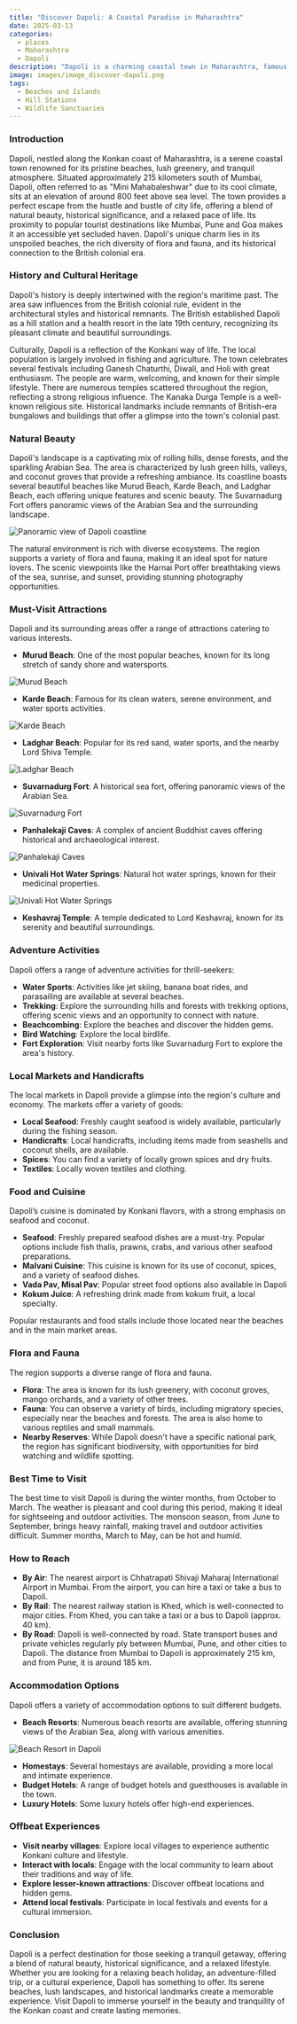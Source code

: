 ```yaml
---
title: "Discover Dapoli: A Coastal Paradise in Maharashtra"
date: 2025-03-13
categories:
  - places
  - Maharashtra
  - Dapoli
description: "Dapoli is a charming coastal town in Maharashtra, famous for its pristine beaches like Vashist Beach and the nearby Dattatreya Temple. It offers a mix of natural beauty and spiritual significance, making it a popular destination for both leisure and pilgrimage."
image: images/image_discover-dapoli.png
tags: 
  - Beaches and Islands
  - Hill Stations
  - Wildlife Sanctuaries
---
```



### **Introduction**

Dapoli, nestled along the Konkan coast of Maharashtra, is a serene coastal town renowned for its pristine beaches, lush greenery, and tranquil atmosphere. Situated approximately 215 kilometers south of Mumbai, Dapoli, often referred to as "Mini Mahabaleshwar" due to its cool climate, sits at an elevation of around 800 feet above sea level. The town provides a perfect escape from the hustle and bustle of city life, offering a blend of natural beauty, historical significance, and a relaxed pace of life. Its proximity to popular tourist destinations like Mumbai, Pune and Goa makes it an accessible yet secluded haven. Dapoli's unique charm lies in its unspoiled beaches, the rich diversity of flora and fauna, and its historical connection to the British colonial era.

### **History and Cultural Heritage**

Dapoli's history is deeply intertwined with the region's maritime past. The area saw influences from the British colonial rule, evident in the architectural styles and historical remnants. The British established Dapoli as a hill station and a health resort in the late 19th century, recognizing its pleasant climate and beautiful surroundings. 

Culturally, Dapoli is a reflection of the Konkani way of life. The local population is largely involved in fishing and agriculture. The town celebrates several festivals including Ganesh Chaturthi, Diwali, and Holi with great enthusiasm. The people are warm, welcoming, and known for their simple lifestyle. There are numerous temples scattered throughout the region, reflecting a strong religious influence. The Kanaka Durga Temple is a well-known religious site. Historical landmarks include remnants of British-era bungalows and buildings that offer a glimpse into the town's colonial past.

###  **Natural Beauty**

Dapoli's landscape is a captivating mix of rolling hills, dense forests, and the sparkling Arabian Sea. The area is characterized by lush green hills, valleys, and coconut groves that provide a refreshing ambiance. Its coastline boasts several beautiful beaches like Murud Beach, Karde Beach, and Ladghar Beach, each offering unique features and scenic beauty. The Suvarnadurg Fort offers panoramic views of the Arabian Sea and the surrounding landscape.

<img src="[Placeholder Image: Panoramic view of Dapoli coastline]" alt="Panoramic view of Dapoli coastline">

The natural environment is rich with diverse ecosystems. The region supports a variety of flora and fauna, making it an ideal spot for nature lovers. The scenic viewpoints like the Harnai Port offer breathtaking views of the sea, sunrise, and sunset, providing stunning photography opportunities.

### **Must-Visit Attractions**

Dapoli and its surrounding areas offer a range of attractions catering to various interests.

*   **Murud Beach**: One of the most popular beaches, known for its long stretch of sandy shore and watersports.
<img src="[Placeholder Image: Murud Beach]" alt="Murud Beach">

*   **Karde Beach**: Famous for its clean waters, serene environment, and water sports activities.
<img src="[Placeholder Image: Karde Beach]" alt="Karde Beach">

*   **Ladghar Beach**: Popular for its red sand, water sports, and the nearby Lord Shiva Temple.
<img src="[Placeholder Image: Ladghar Beach]" alt="Ladghar Beach">

*   **Suvarnadurg Fort**: A historical sea fort, offering panoramic views of the Arabian Sea.
<img src="[Placeholder Image: Suvarnadurg Fort]" alt="Suvarnadurg Fort">

*   **Panhalekaji Caves**: A complex of ancient Buddhist caves offering historical and archaeological interest.
<img src="[Placeholder Image: Panhalekaji Caves]" alt="Panhalekaji Caves">

*   **Univali Hot Water Springs**: Natural hot water springs, known for their medicinal properties.
<img src="[Placeholder Image: Univali Hot Water Springs]" alt="Univali Hot Water Springs">

*   **Keshavraj Temple**: A temple dedicated to Lord Keshavraj, known for its serenity and beautiful surroundings.

### **Adventure Activities**

Dapoli offers a range of adventure activities for thrill-seekers:

*   **Water Sports**: Activities like jet skiing, banana boat rides, and parasailing are available at several beaches.
*   **Trekking**: Explore the surrounding hills and forests with trekking options, offering scenic views and an opportunity to connect with nature.
*   **Beachcombing**: Explore the beaches and discover the hidden gems.
*   **Bird Watching**: Explore the local birdlife.
*   **Fort Exploration**: Visit nearby forts like Suvarnadurg Fort to explore the area's history.

### **Local Markets and Handicrafts**

The local markets in Dapoli provide a glimpse into the region's culture and economy. The markets offer a variety of goods:

*   **Local Seafood**: Freshly caught seafood is widely available, particularly during the fishing season.
*   **Handicrafts**: Local handicrafts, including items made from seashells and coconut shells, are available.
*   **Spices**: You can find a variety of locally grown spices and dry fruits.
*   **Textiles**: Locally woven textiles and clothing.

### **Food and Cuisine**

Dapoli’s cuisine is dominated by Konkani flavors, with a strong emphasis on seafood and coconut.

*   **Seafood**: Freshly prepared seafood dishes are a must-try. Popular options include fish thalis, prawns, crabs, and various other seafood preparations.
*   **Malvani Cuisine**: This cuisine is known for its use of coconut, spices, and a variety of seafood dishes.
*   **Vada Pav, Misal Pav**: Popular street food options also available in Dapoli
*   **Kokum Juice**: A refreshing drink made from kokum fruit, a local specialty.

Popular restaurants and food stalls include those located near the beaches and in the main market areas.

### **Flora and Fauna**

The region supports a diverse range of flora and fauna.

*   **Flora**: The area is known for its lush greenery, with coconut groves, mango orchards, and a variety of other trees.
*   **Fauna**: You can observe a variety of birds, including migratory species, especially near the beaches and forests. The area is also home to various reptiles and small mammals.
*   **Nearby Reserves**: While Dapoli doesn't have a specific national park, the region has significant biodiversity, with opportunities for bird watching and wildlife spotting.

### **Best Time to Visit**

The best time to visit Dapoli is during the winter months, from October to March. The weather is pleasant and cool during this period, making it ideal for sightseeing and outdoor activities. The monsoon season, from June to September, brings heavy rainfall, making travel and outdoor activities difficult. Summer months, March to May, can be hot and humid.

### **How to Reach**

*   **By Air**: The nearest airport is Chhatrapati Shivaji Maharaj International Airport in Mumbai. From the airport, you can hire a taxi or take a bus to Dapoli.
*   **By Rail**: The nearest railway station is Khed, which is well-connected to major cities. From Khed, you can take a taxi or a bus to Dapoli (approx. 40 km).
*   **By Road**: Dapoli is well-connected by road. State transport buses and private vehicles regularly ply between Mumbai, Pune, and other cities to Dapoli. The distance from Mumbai to Dapoli is approximately 215 km, and from Pune, it is around 185 km.

### **Accommodation Options**

Dapoli offers a variety of accommodation options to suit different budgets.

*   **Beach Resorts**: Numerous beach resorts are available, offering stunning views of the Arabian Sea, along with various amenities.
<img src="[Placeholder Image: Beach Resort in Dapoli]" alt="Beach Resort in Dapoli">

*   **Homestays**: Several homestays are available, providing a more local and intimate experience.
*   **Budget Hotels**: A range of budget hotels and guesthouses is available in the town.
*   **Luxury Hotels**: Some luxury hotels offer high-end experiences.

### **Offbeat Experiences**

*   **Visit nearby villages**: Explore local villages to experience authentic Konkani culture and lifestyle.
*   **Interact with locals**: Engage with the local community to learn about their traditions and way of life.
*   **Explore lesser-known attractions**: Discover offbeat locations and hidden gems.
*   **Attend local festivals**: Participate in local festivals and events for a cultural immersion.

### **Conclusion**

Dapoli is a perfect destination for those seeking a tranquil getaway, offering a blend of natural beauty, historical significance, and a relaxed lifestyle. Whether you are looking for a relaxing beach holiday, an adventure-filled trip, or a cultural experience, Dapoli has something to offer. Its serene beaches, lush landscapes, and historical landmarks create a memorable experience. Visit Dapoli to immerse yourself in the beauty and tranquility of the Konkan coast and create lasting memories.



